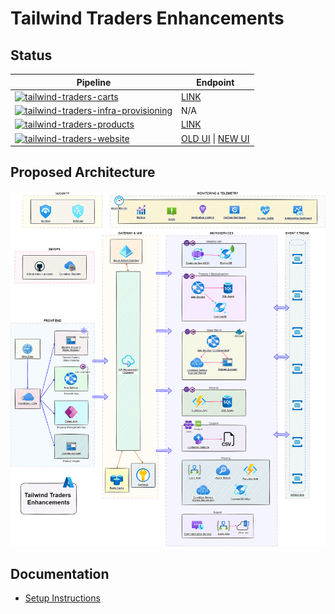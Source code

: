 # Tailwind Traders Enhancements

## Status

| Pipeline                                                                                                                                                                                                                                                                               | Endpoint                                                                                                                          |
| -------------------------------------------------------------------------------------------------------------------------------------------------------------------------------------------------------------------------------------------------------------------------------------- | --------------------------------------------------------------------------------------------------------------------------------- |
| [![tailwind-traders-carts](https://github.com/CloudLabs-AI/TailwindTraders/actions/workflows/tailwind-traders-carts.yml/badge.svg)](https://github.com/CloudLabs-AI/TailwindTraders/actions/workflows/tailwind-traders-carts.yml)                                                      | [LINK](https://tailwind-traders-carts987654.azurewebsites.net/swagger/)                                                           |
| [![tailwind-traders-infra-provisioning](https://github.com/CloudLabs-AI/TailwindTraders/actions/workflows/tailwind-traders-infra-provisioning.yml/badge.svg?branch=master)](https://github.com/CloudLabs-AI/TailwindTraders/actions/workflows/tailwind-traders-infra-provisioning.yml) | N/A                                                                                                                               |
| [![tailwind-traders-products](https://github.com/CloudLabs-AI/TailwindTraders/actions/workflows/tailwind-traders-products.yml/badge.svg)](https://github.com/CloudLabs-AI/TailwindTraders/actions/workflows/tailwind-traders-products.yml)                                             | [LINK](https://tailwind-traders-products987654.azurewebsites.net/swagger/)                                                        |
| [![tailwind-traders-website](https://github.com/CloudLabs-AI/TailwindTraders/actions/workflows/tailwind-traders-website.yml/badge.svg)](https://github.com/CloudLabs-AI/TailwindTraders/actions/workflows/tailwind-traders-website.yml)                                                | [OLD UI](https://tailwind-traders-ui987654.azureedge.net) \| [NEW UI](https://tailwind-traders-ui2987654.azureedge.net) |

## Proposed Architecture

![Proposed Architecture](./docs/architecture/tailwind-traders-enhancements.drawio.png)

## Documentation

- [Setup Instructions](./docs/setup.md)

